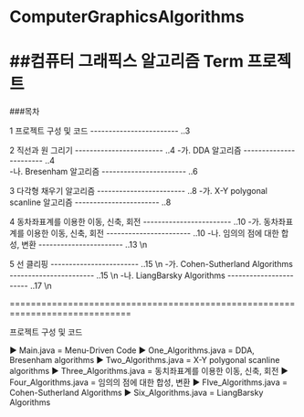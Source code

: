 # ComputerGraphicsAlgorithms
##컴퓨터 그래픽스 알고리즘 Term 프로젝트
=============================================================================
###목차






1 프로젝트 구성 및 코드			------------------------ ..3

2 직선과 원 그리기				------------------------ ..4 
-가. DDA 알고리즘				----------------------- ..4  
-나. Bresenham 알고리즘			----------------------- ..6 

3 다각형 채우기 알고리즘			------------------------ ..8
-가. X-Y polygonal scanline 알고리즘	----------------------- ..8

4 동차좌표계를 이용한 이동, 신축, 회전	------------------------ ..10
-가. 동차좌표계를 이용한 이동, 신축, 회전	----------------------- ..10
-나. 임의의 점에 대한 합성, 변환		----------------------- ..13 \n

5 선 클리핑 					------------------------ ..15 \n
-가. Cohen-Sutherland Algorithms		----------------------- ..15 \n
-나. LiangBarsky Algorithms		----------------------- ..17 \n

=============================================================================

프로젝트 구성 및 코드



 ▶ Main.java = Menu-Driven Code
 ▶ One_Algorithms.java = DDA, Bresenham algorithms
 ▶ Two_Algorithms.java = X-Y polygonal scanline algorithms
 ▶ Three_Algorithms.java = 동치좌표계를 이용한 이동, 신축, 회전
 ▶ Four_Algorithms.java = 임의의 점에 대한 합성, 변환
 ▶ FIve_Algorithms.java = Cohen-Sutherland Algorithms
 ▶ Six_Algorithms.java = LiangBarsky Algorithms
 
 
 
